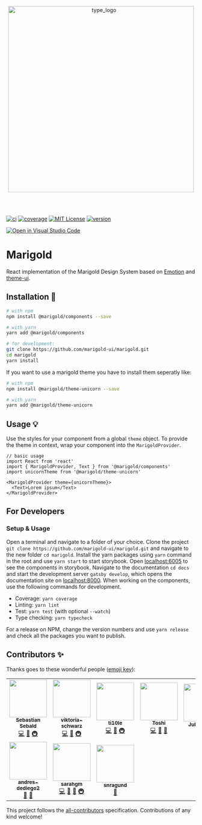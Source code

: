 <p align="center"> 
  <img width="494" align="center" alt="type_logo" src="https://user-images.githubusercontent.com/59875255/75779675-530ca980-5d5a-11ea-8910-7e92ded472e3.png">
</p>
<br>
<br>

[![ci][ci-badge]][ci] [![coverage][coverage-badge]][coverage] [![MIT License][license-badge]][license] [![version][version-badge]][package]

[![Open in Visual Studio Code](https://open.vscode.dev/badges/open-in-vscode.svg)](https://open.vscode.dev/marigold-ui/marigold)

# Marigold

React implementation of the Marigold Design System based on [Emotion](https://emotion.sh/) and [theme-ui](https://theme-ui.com/).

## Installation 🔧

```sh
# with npm
npm install @marigold/components --save

# with yarn
yarn add @marigold/components

# for development:
git clone https://github.com/marigold-ui/marigold.git
cd marigold
yarn install
```

If you want to use a marigold theme you have to install them seperatly like:
```sh
# with npm
npm install @marigold/theme-unicorn --save

# with yarn
yarn add @marigold/theme-unicorn
```

## Usage 💡

Use the styles for your component from a global `theme` object. To provide the theme in context, wrap your component into the `MarigoldProvider`.

```
// basic usage
import React from 'react'
import { MarigoldProvider, Text } from '@marigold/components'
import unicornTheme from '@marigold/theme-unicorn'

<MarigoldProvider theme={unicornTheme}>
  <Text>Lorem ipsum</Text>
</MarigoldProvider>
```

## For Developers

### Setup & Usage

Open a terminal and navigate to a folder of your choice. Clone the project `git clone https://github.com/marigold-ui/marigold.git` and navigate to the new folder `cd marigold`. Install the yarn packages using `yarn` command in the root and use `yarn start` to start storybook. Open [localhost:6005](http://localhost:6005) to see the components in storybook.
Navigate to the documentation `cd docs` and start the development server `gatsby develop`, which opens the documentation site on [localhost:8000](http://localhost:8000).
When working on the components, use the following commands for development.

- Coverage: `yarn coverage`
- Linting: `yarn lint`
- Test: `yarn test` (with optional `--watch`)
- Type checking: `yarn typecheck`

For a release on NPM, change the version numbers and use `yarn release` and check all the packages you want to publish.

## Contributors ✨

Thanks goes to these wonderful people ([emoji key](https://allcontributors.org/docs/en/emoji-key)):

<!-- ALL-CONTRIBUTORS-LIST:START - Do not remove or modify this section -->
<!-- prettier-ignore-start -->
<!-- markdownlint-disable -->
<table>
  <tr>
    <td align="center"><a href="https://github.com/sebald"><img src="https://avatars3.githubusercontent.com/u/985701?v=4?s=100" width="100px;" alt=""/><br /><sub><b>Sebastian Sebald</b></sub></a><br /><a href="https://github.com/marigold-ui/marigold/commits?author=sebald" title="Code">💻</a> <a href="https://github.com/marigold-ui/marigold/commits?author=sebald" title="Documentation">📖</a> <a href="#infra-sebald" title="Infrastructure (Hosting, Build-Tools, etc)">🚇</a></td>
    <td align="center"><a href="https://github.com/viktoria-schwarz"><img src="https://avatars1.githubusercontent.com/u/59830437?v=4?s=100" width="100px;" alt=""/><br /><sub><b>viktoria-schwarz</b></sub></a><br /><a href="https://github.com/marigold-ui/marigold/commits?author=viktoria-schwarz" title="Code">💻</a> <a href="https://github.com/marigold-ui/marigold/commits?author=viktoria-schwarz" title="Documentation">📖</a> <a href="#infra-viktoria-schwarz" title="Infrastructure (Hosting, Build-Tools, etc)">🚇</a></td>
    <td align="center"><a href="https://github.com/ti10le"><img src="https://avatars2.githubusercontent.com/u/59875255?v=4?s=100" width="100px;" alt=""/><br /><sub><b>ti10le</b></sub></a><br /><a href="https://github.com/marigold-ui/marigold/commits?author=ti10le" title="Code">💻</a> <a href="https://github.com/marigold-ui/marigold/commits?author=ti10le" title="Documentation">📖</a> <a href="#infra-ti10le" title="Infrastructure (Hosting, Build-Tools, etc)">🚇</a></td>
    <td align="center"><a href="http://toshibot.com"><img src="https://avatars3.githubusercontent.com/u/6447213?v=4?s=100" width="100px;" alt=""/><br /><sub><b>Toshi</b></sub></a><br /><a href="https://github.com/marigold-ui/marigold/commits?author=Toshibot" title="Code">💻</a> <a href="https://github.com/marigold-ui/marigold/commits?author=Toshibot" title="Documentation">📖</a> <a href="#design-Toshibot" title="Design">🎨</a></td>
    <td align="center"><a href="https://github.com/julianthiel"><img src="https://avatars1.githubusercontent.com/u/59880423?v=4?s=100" width="100px;" alt=""/><br /><sub><b>Julian Thiel</b></sub></a><br /><a href="https://github.com/marigold-ui/marigold/commits?author=julianthiel" title="Documentation">📖</a></td>
    <td align="center"><a href="https://github.com/johannaracky"><img src="https://avatars.githubusercontent.com/u/86712740?v=4?s=100" width="100px;" alt=""/><br /><sub><b>johannaracky</b></sub></a><br /><a href="https://github.com/marigold-ui/marigold/commits?author=johannaracky" title="Documentation">📖</a></td>
    <td align="center"><a href="https://bandism.net/"><img src="https://avatars.githubusercontent.com/u/22633385?v=4?s=100" width="100px;" alt=""/><br /><sub><b>Ikko Ashimine</b></sub></a><br /><a href="https://github.com/marigold-ui/marigold/commits?author=eltociear" title="Documentation">📖</a></td>
  </tr>
  <tr>
    <td align="center"><a href="https://github.com/andres-dediego2"><img src="https://avatars.githubusercontent.com/u/34473133?v=4?s=100" width="100px;" alt=""/><br /><sub><b>andres-dediego2</b></sub></a><br /><a href="#design-andres-dediego2" title="Design">🎨</a> <a href="https://github.com/marigold-ui/marigold/commits?author=andres-dediego2" title="Documentation">📖</a></td>
    <td align="center"><a href="https://github.com/sarahgm"><img src="https://avatars.githubusercontent.com/u/38324334?v=4?s=100" width="100px;" alt=""/><br /><sub><b>sarahgm</b></sub></a><br /><a href="https://github.com/marigold-ui/marigold/commits?author=sarahgm" title="Code">💻</a> <a href="#design-sarahgm" title="Design">🎨</a> <a href="https://github.com/marigold-ui/marigold/commits?author=sarahgm" title="Documentation">📖</a> <a href="#infra-sarahgm" title="Infrastructure (Hosting, Build-Tools, etc)">🚇</a></td>
    <td align="center"><a href="https://github.com/snragund"><img src="https://avatars.githubusercontent.com/u/62615094?v=4?s=100" width="100px;" alt=""/><br /><sub><b>snragund</b></sub></a><br /><a href="https://github.com/marigold-ui/marigold/commits?author=snragund" title="Documentation">📖</a></td>
  </tr>
</table>

<!-- markdownlint-restore -->
<!-- prettier-ignore-end -->

<!-- ALL-CONTRIBUTORS-LIST:END -->

This project follows the [all-contributors](https://github.com/all-contributors/all-contributors) specification. Contributions of any kind welcome!

<!-- LINKS + BADGES -->

[ci]: https://github.com/marigold-ui/marigold/actions
[ci-badge]: https://github.com/marigold-ui/marigold/workflows/Validate/badge.svg
[license]: https://github.com/marigold-ui/marigold/blob/master/LICENSE
[license-badge]: https://img.shields.io/github/license/marigold-ui/marigold?style=flat-square
[package]: https://www.npmjs.com/package/@marigold/components
[version-badge]: https://img.shields.io/npm/v/@marigold/components?style=flat-square
[coverage]: https://coveralls.io/github/marigold-ui/marigold?branch=master
[coverage-badge]: https://img.shields.io/coveralls/github/marigold-ui/marigold/master?style=flat-square
